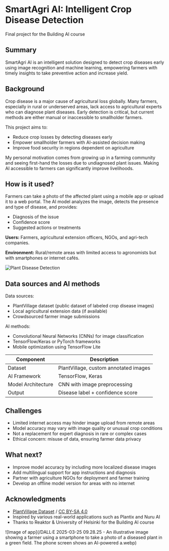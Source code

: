 # SmartAgri AI: Intelligent Crop Disease Detection

Final project for the Building AI course

## Summary

SmartAgri AI is an intelligent solution designed to detect crop diseases early using image recognition and machine learning, empowering farmers with timely insights to take preventive action and increase yield.

## Background

Crop disease is a major cause of agricultural loss globally. Many farmers, especially in rural or underserved areas, lack access to agricultural experts who can diagnose plant diseases. Early detection is critical, but current methods are either manual or inaccessible to smallholder farmers.

This project aims to:
* Reduce crop losses by detecting diseases early
* Empower smallholder farmers with AI-assisted decision making
* Improve food security in regions dependent on agriculture

My personal motivation comes from growing up in a farming community and seeing first-hand the losses due to undiagnosed plant issues. Making AI accessible to farmers can significantly improve livelihoods.

## How is it used?

Farmers can take a photo of the affected plant using a mobile app or upload it to a web portal. The AI model analyzes the image, detects the presence and type of disease, and provides:
* Diagnosis of the issue
* Confidence score
* Suggested actions or treatments

**Users:** Farmers, agricultural extension officers, NGOs, and agri-tech companies.

**Environment:** Rural/remote areas with limited access to agronomists but with smartphones or internet cafés.

![Plant Disease Detection](https://upload.wikimedia.org/wikipedia/commons/thumb/d/d1/Tomato_leaf_blight_disease.jpg/640px-Tomato_leaf_blight_disease.jpg)

## Data sources and AI methods

Data sources:
* PlantVillage dataset (public dataset of labeled crop disease images)
* Local agricultural extension data (if available)
* Crowdsourced farmer image submissions

AI methods:
* Convolutional Neural Networks (CNNs) for image classification
* TensorFlow/Keras or PyTorch frameworks
* Mobile optimization using TensorFlow Lite

| Component            | Description                            |
|----------------------|----------------------------------------|
| Dataset              | PlantVillage, custom annotated images  |
| AI Framework         | TensorFlow, Keras                      |
| Model Architecture   | CNN with image preprocessing           |
| Output               | Disease label + confidence score       |

## Challenges

* Limited internet access may hinder image upload from remote areas
* Model accuracy may vary with image quality or unusual crop conditions
* Not a replacement for expert diagnosis in rare or complex cases
* Ethical concern: misuse of data, ensuring farmer data privacy

## What next?

* Improve model accuracy by including more localized disease images
* Add multilingual support for app instructions and diagnosis
* Partner with agriculture NGOs for deployment and farmer training
* Develop an offline model version for areas with no internet

## Acknowledgments

* [PlantVillage Dataset](https://www.kaggle.com/emmarex/plantdisease) / [CC BY-SA 4.0](https://creativecommons.org/licenses/by-sa/4.0/)
* Inspired by various real-world applications such as Plantix and Nuru AI
* Thanks to Reaktor & University of Helsinki for the Building AI course

![Image of app](/DALL·E 2025-03-25 09.28.25 - An illustrative image showing a farmer using a smartphone to take a photo of a diseased plant in a green field. The phone screen shows an AI-powered a.webp)
